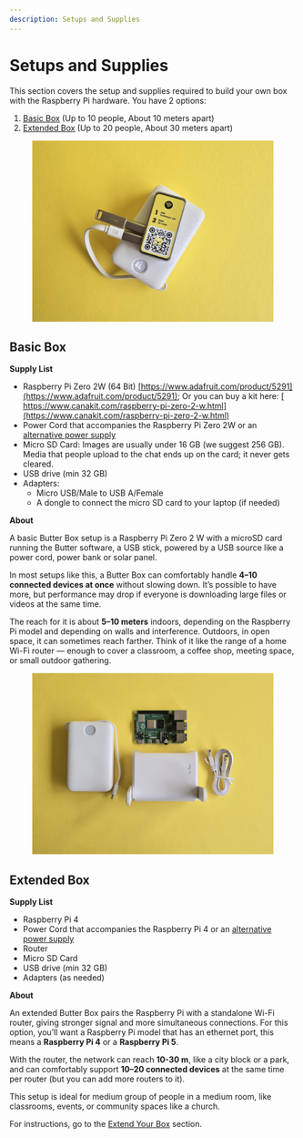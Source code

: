 ```yaml
---
description: Setups and Supplies
---
```


# Setups and Supplies

This section covers the setup and supplies required to build your own box with the Raspberry Pi hardware. You have 2 options:

1. [Basic Box](setups-and-supplies.md#basic-box) (Up to 10 people, About 10 meters apart)
2. [Extended Box](setups-and-supplies.md#extended-box) (Up to 20 people, About 30 meters apart)

<figure><img src="../../.gitbook/assets/20250815_142828.jpg" alt=""><figcaption></figcaption></figure>

## Basic Box&#x20;

**Supply List**

* Raspberry Pi Zero 2W (64 Bit) [https://www.adafruit.com/product/5291](https://www.adafruit.com/product/5291); Or you can buy a kit here: [\
  https://www.canakit.com/raspberry-pi-zero-2-w.html](https://www.canakit.com/raspberry-pi-zero-2-w.html)
* Power Cord that accompanies the Raspberry Pi Zero 2W or an [alternative power supply](../power-supply.md)
* Micro SD Card: Images are usually under 16 GB (we suggest 256 GB). Media that people upload to the chat ends up on the card; it never gets cleared.&#x20;
* USB drive (min 32 GB)
* Adapters:
  * Micro USB/Male to USB A/Female
  * A dongle to connect the micro SD card to your laptop (if needed)

**About**

A basic Butter Box setup is a Raspberry Pi Zero 2 W with a microSD card running the Butter software, a USB stick, powered by a USB source like a power cord, power bank or solar panel.

In most setups like this, a Butter Box can comfortably handle **4–10 connected devices at once** without slowing down. It’s possible to have more, but performance may drop if everyone is downloading large files or videos at the same time.

The reach for it is about **5–10 meters** indoors, depending on the Raspberry Pi model and depending on walls and interference. Outdoors, in open space, it can sometimes reach farther. Think of it like the range of a home Wi-Fi router — enough to cover a classroom, a coffee shop, meeting space, or small outdoor gathering.



<figure><img src="../../.gitbook/assets/20250815_142438.jpg" alt=""><figcaption></figcaption></figure>

## Extended Box

**Supply List**

* Raspberry Pi 4&#x20;
* Power Cord that accompanies the Raspberry Pi 4 or an [alternative power supply](../power-supply.md)
* Router
* Micro SD Card
* USB drive (min 32 GB)
* Adapters (as needed)

**About**

An extended Butter Box pairs the Raspberry Pi with a standalone Wi-Fi router, giving stronger signal and more simultaneous connections. For this option, you’ll want a Raspberry Pi model that has an ethernet port, this means a **Raspberry Pi 4** or a **Raspberry Pi 5**.

With the router, the network can reach **10-30 m**, like a city block or a park, and can comfortably support **10–20 connected devices** at the same time per router (but you can add more routers to it).

This setup is ideal for medium group of people in a medium room, like classrooms, events, or community spaces like a church.

For instructions, go to the [Extend Your Box](extend-your-box.md) section.



